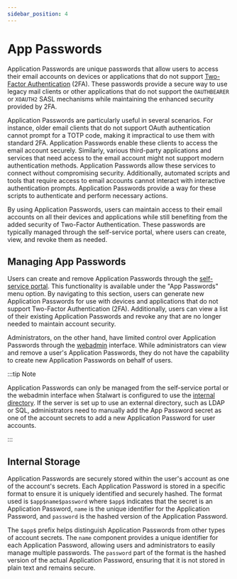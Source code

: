 ```yaml
---
sidebar_position: 4
---
```


# App Passwords

Application Passwords are unique passwords that allow users to access their email accounts on devices or applications that do not support [Two-Factor Authentication](/docs/auth/authentication/2fa) (2FA). These passwords provide a secure way to use legacy mail clients or other applications that do not support the `OAUTHBEARER` or `XOAUTH2` SASL mechanisms while maintaining the enhanced security provided by 2FA.

Application Passwords are particularly useful in several scenarios. For instance, older email clients that do not support OAuth authentication cannot prompt for a TOTP code, making it impractical to use them with standard 2FA. Application Passwords enable these clients to access the email account securely. Similarly, various third-party applications and services that need access to the email account might not support modern authentication methods. Application Passwords allow these services to connect without compromising security. Additionally, automated scripts and tools that require access to email accounts cannot interact with interactive authentication prompts. Application Passwords provide a way for these scripts to authenticate and perform necessary actions.

By using Application Passwords, users can maintain access to their email accounts on all their devices and applications while still benefiting from the added security of Two-Factor Authentication. These passwords are typically managed through the self-service portal, where users can create, view, and revoke them as needed.

## Managing App Passwords

Users can create and remove Application Passwords through the [self-service portal](/docs/management/webadmin/selfservice). This functionality is available under the "App Passwords" menu option. By navigating to this section, users can generate new Application Passwords for use with devices and applications that do not support Two-Factor Authentication (2FA). Additionally, users can view a list of their existing Application Passwords and revoke any that are no longer needed to maintain account security.

Administrators, on the other hand, have limited control over Application Passwords through the [webadmin](/docs/management/webadmin/overview) interface. While administrators can view and remove a user's Application Passwords, they do not have the capability to create new Application Passwords on behalf of users. 

:::tip Note

Application Passwords can only be managed from the self-service portal or the webadmin interface when Stalwart is configured to use the [internal directory](/docs/auth/backend/internal). If the server is set up to use an external directory, such as LDAP or SQL, administrators need to manually add the App Password secret as one of the account secrets to add a new Application Password for user accounts.

:::

## Internal Storage

Application Passwords are securely stored within the user's account as one of the account's secrets. Each Application Password is stored in a specific format to ensure it is uniquely identified and securely hashed. The format used is `$app$name$password` where `$app$` indicates that the secret is an Application Password, `name` is the unique identifier for the Application Password, and `password` is the hashed version of the Application Password.

The `$app$` prefix helps distinguish Application Passwords from other types of account secrets. The `name` component provides a unique identifier for each Application Password, allowing users and administrators to easily manage multiple passwords. The `password` part of the format is the hashed version of the actual Application Password, ensuring that it is not stored in plain text and remains secure. 
